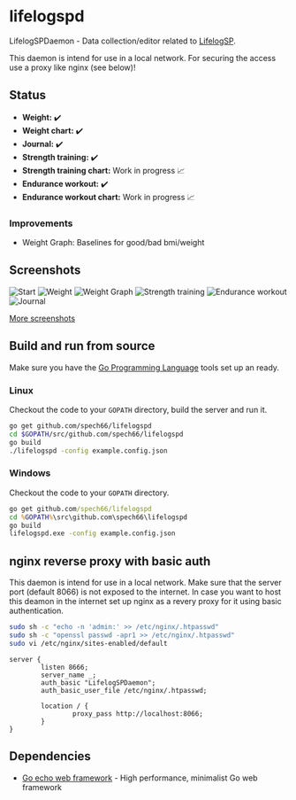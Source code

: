 # lifelogspd

LifelogSPDaemon - Data collection/editor related to [LifelogSP](https://github.com/spech66/lifelogsp).

This daemon is intend for use in a local network. For securing the access use a proxy like nginx (see below)!

## Status

* **Weight:** :heavy_check_mark:
* **Weight chart:** :heavy_check_mark:
* **Journal:** :heavy_check_mark:
* **Strength training:** :heavy_check_mark:
* **Strength training chart:** Work in progress :chart_with_upwards_trend:
* **Endurance workout:** :heavy_check_mark:
* **Endurance workout chart:** Work in progress :chart_with_upwards_trend:

### Improvements

* Weight Graph: Baselines for good/bad bmi/weight

## Screenshots

![Start](https://raw.githubusercontent.com/spech66/lifelogspd/master/_screenshots/s_001_start.png "Start")
![Weight](https://raw.githubusercontent.com/spech66/lifelogspd/master/_screenshots/s_002_weight_01.png "Weight")
![Weight Graph](https://raw.githubusercontent.com/spech66/lifelogspd/master/_screenshots/s_002_weight_02.png "Weight Graph")
![Strength training](https://raw.githubusercontent.com/spech66/lifelogspd/master/_screenshots/s_003_strengthtraining_01.png "Strength training")
![Endurance workout](https://raw.githubusercontent.com/spech66/lifelogspd/master/_screenshots/s_004_enduranceworkout_01.png "Endurance workout")
![Journal](https://raw.githubusercontent.com/spech66/lifelogspd/master/_screenshots/s_005_journal_01.png "Journal")

[More screenshots](https://github.com/spech66/lifelogspd/tree/master/_screenshots)

## Build and run from source

Make sure you have the [Go Programming Language](https://golang.org/) tools set up an ready.

### Linux

Checkout the code to your `GOPATH` directory, build the server and run it.

```bash
go get github.com/spech66/lifelogspd
cd $GOPATH/src/github.com/spech66/lifelogspd
go build
./lifelogspd -config example.config.json
```

### Windows

Checkout the code to your `GOPATH` directory.

```cmd
go get github.com/spech66/lifelogspd
cd %GOPATH%\src\github.com\spech66\lifelogspd
go build
lifelogspd.exe -config example.config.json
```

## nginx reverse proxy with basic auth

This daemon is intend for use in a local network. Make sure that the server port (default 8066) is not exposed to the internet.
In case you want to host this deamon in the internet set up nginx as a revery proxy for it using basic authentication.

```bash
sudo sh -c "echo -n 'admin:' >> /etc/nginx/.htpasswd"
sudo sh -c "openssl passwd -apr1 >> /etc/nginx/.htpasswd"
sudo vi /etc/nginx/sites-enabled/default
```

```nginx
server {
        listen 8666;
        server_name _;
        auth_basic "LifelogSPDaemon";
        auth_basic_user_file /etc/nginx/.htpasswd;

        location / {
                proxy_pass http://localhost:8066;
        }
}
```

## Dependencies

* [Go echo web framework](github.com/labstack/echo) - High performance, minimalist Go web framework
